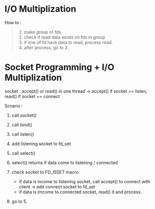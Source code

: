 I/O Multiplization
====
How to :
> 1. make group of fds
> 2. check if read data exists on fds in group
> 3. if one of fd have data to read, process read.
> 4. after process, go to 2.

Socket Programming + I/O Multiplization
====
socket : accept() or read() in one thread
-> accept() if socket == listen, read() if socket == connect

Scnario : 
 1. call socket()
 2. call bind()
 3. call listen()
 4. add listening socket to fd_set

 5. call select()
 6. select() returns if data come to listening / connected
 7. check socket to FD_ISSET macro
     * if data is income to listening socket, call accept() to connect with client
     -> add connect socket to fd_set
     * if data is imcome to connected socket, read() it and process.
 8. go to 5.

